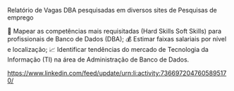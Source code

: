 Relatório de Vagas DBA pesquisadas em diversos sites de Pesquisas de emprego

🔎 Mapear as competências mais requisitadas (Hard Skills Soft Skills) para profissionais de Banco de Dados (DBA);
💰 Estimar faixas salariais por nível e localização;
📈 Identificar tendências do mercado de Tecnologia da Informação (TI) na área de Administração de Banco de Dados.

https://www.linkedin.com/feed/update/urn:li:activity:7366972047605895170/

